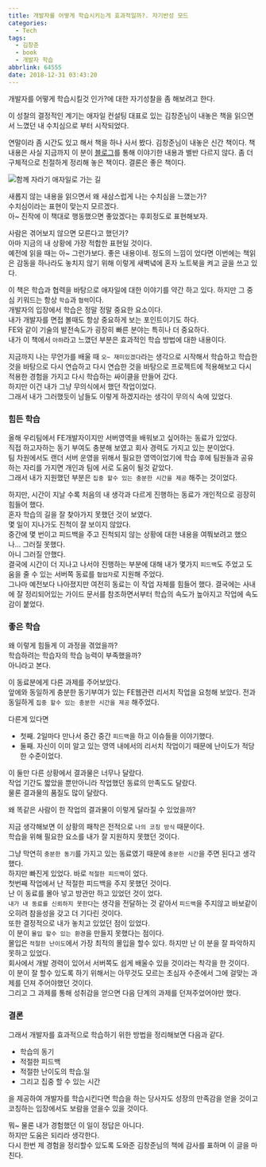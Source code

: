```yaml
---
title: 개발자를 어떻게 학습시키는게 효과적일까?. 자기반성 모드
categories:
  - Tech
tags:
  - 김창준
  - book
  - 개발자 학습
abbrlink: 64555
date: 2018-12-31 03:43:20
---
```


개발자를 어떻게 학습시킬것 인가?에 대한 자기성찰을 좀 해보려고 한다.

이 성찰의 결정적인 계기는
애자일 컨설팅 대표로 있는 김창준님이 내놓은 책을 읽으면서 느꼈던 내 수치심으로 부터 시작되었다.

연말이라 좀 시간도 있고 해서 책을 하나 사서 봤다. 김창준님이 내놓은 신간 책이다.
책 내용은 사실 지금까지 이 분이 [블로그](http://agile.egloos.com/)를 통해 이야기한 내용과 별반 다르지 않다.
좀 더 구체적으로 친절하게 정리해 놓은 책이다. 결론은 좋은 책이다.

![함께 자라기 애자일로 가는 길](book.jpg)

새롭지 않는 내용을 읽으면서 왜 새삼스럽게 나는 수치심을 느꼈는가?  
수치심이라는 표현이 맞는지 모르겠다.  
아~ 진작에 이 책대로 행동했으면 좋았겠다는 후회정도로 표현해보자.

사람은 겪어보지 않으면 모른다고 했던가?  
아마 지금의 내 상황에 가장 적합한 표현일 것이다.  
예전에 읽을 때는 아~ 그런가보다. 좋은 내용이네. 정도의 느낌이 었다면
이번에는 책읽은 감동을 하나라도 놓치지 않기 위해 이렇게 새벽녘에 혼자 노트북을 켜고 글을 쓰고 있다.

이 책은 학습과 협력을 바탕으로 애자일에 대한 이야기를 약간 하고 있다. 하지만 그 중심 키워드는 항상 `학습`과 `협력`이다.  
개발자의 입장에서 학습은 정말 정말 중요한 요소이다.  
내가 개발자를 면접 볼때도 항상 중요하게 보는 포인트이기도 하다.  
FE와 같이 기술의 발전속도가 굉장히 빠른 분야는 특히나 더 중요하다.  
내가 이 책에서 `아하`라고 느꼈던 부분은 효과적인 학습 방법에 대한 내용이다.

지금까지 나는 무언가를 배울 때 `오~ 재미있겠다`라는 생각으로 시작해서 학습하고 학습한 것을 바탕으로 다시 연습하고 다시 연습한 것을 바탕으로 프로젝트에 적용해보고 다시 적용한 경험을 가지고 다시 학습하는 싸이클을 만들어 갔다.  
하지만 이건 내가 그냥 무의식에서 했던 작업이었다.  
그래서 내가 그러했듯이 남들도 이렇게 하겠지라는 생각이 무의식 속에 있었다.

### 힘든 학습

올해 우리팀에서 FE개발자이지만 서버영역을 배워보고 싶어하는 동료가 있었다.  
직접 하고자하는 동기 부여도 충분해 보였고 회사 경력도 가지고 있는 분이었다.  
팀 차원에서도 랜더 서버 운영을 위해서 필요한 영역이었기에 학습 후에 팀원들과 공유하는 자리를 가지면 개인과 팀에 서로 도움이 될것 같았다.  
그래서 내가 지원했던 부분은 `집중 할수 있는 충분한 시간을 제공` 해주는 것이었다.

하지만, 시간이 지날 수록 처음의 내 생각과 다르게 진행하는 동료가 개인적으로 굉장히 힘들어 했다.  
혼자 학습의 길을 잘 찾아가지 못했던 것이 보였다.  
몇 일이 지나가도 진척이 잘 보이지 않았다.  
중간에 몇 번이고 피드백을 주고 진척되지 않는 상황에 대한 내용을 여쭤보려고 했으나... 그러질 못했다.  
아니 그러질 안했다.  
결국에 시간이 더 지나고 나서야 진행하는 부분에 대해 내가 몇가지 `피드백`도 주었고 도움을 줄 수 있는 서버쪽 동료를 `협업자`로 지원해 주었다.  
그나마 예전보다 나아졌지만 여전히 동료는 이 작업 자체를 힘들어 했다.
결국에는 사내에 잘 정리되어있는 가이드 문서를 참조하면서부터 학습의 속도가 높아지고 작업에 속도감이 붙었다.

### 좋은 학습

왜 이렇게 힘들게 이 과정을 겪었을까?  
학습하려는 학습자의 학습 능력이 부족했을까?  
아니라고 본다.

이 동료분에게 다른 과제를 주어보았다.  
앞에와 동일하게 충분한 동기부여가 있는 FE웹관련 리서치 작업을 요청해 보았다.
전과 동일하게 `집중 할수 있는 충분한 시간을 제공` 해주었다.

다른게 있다면

- 첫째. 2일마다 만나서 중간 중간 `피드백`을 하고 이슈들을 이야기했다.
- 둘째. 자신이 이미 알고 있는 영역 내에서의 리서치 작업이기 때문에 난이도가 적당한 수준이었다.

이 둘만 다른 상황에서 결과물은 너무나 달랐다.  
작업 기간도 짧았을 뿐만아니라 작업했던 동료의 만족도도 달랐다.  
물론 결과물의 품질도 많이 달랐다.

왜 똑같은 사람이 한 작업의 결과물이 이렇게 달라질 수 있었을까?

지금 생각해보면 이 상황의 패착은 전적으로 `나의 코칭 방식` 때문이다.  
학습을 위해 필요한 요소를 내가 잘 지원하지 못했던 것이다.

그냥 막연히 `충분한 동기`를 가지고 있는 동료였기 때문에 `충분한 시간`을 주면 된다고 생각했다.  
하지만 빠진게 있었다. 바로 `적절한 피드백`이 었다.  
첫번째 작업에서 난 적절한 피드백을 주지 못했던 것이다.  
난 이 동료를 몰아 넣고 방관만 하고 있었던 것이 었다.  
`내가 내 동료를 신뢰하지 못한다`는 생각을 전달하는 것 같아서 `피드백`을 주지않고 바보같이 오히려 참을성을 갖고 더 기다린 것이다.  
또한 결정적으로 내가 놓치고 있었던 점이 있었다.  
이 분이 `몰입 할수 있는 환경`을 만들지 못했다는 점이다.  
몰입은 `적절한 난이도`에서 가장 최적의 몰입을 할수 있다. 하지만 난 이 분을 잘 파악하지 못하고 있었다.  
회사에서 개발 경력이 있어서 서버쪽도 쉽게 배울수 있을 것이라는 착각을 한 것이다.  
이 분이 잘 할수 있도록 하기 위해서는 아무것도 모르는 초심자 수준에서 그에 걸맞는 과제를 던져 주어야했던 것이다.  
그리고 그 과제를 통해 성취감을 얻으면 다음 단계의 과제를 던져주었어야만 했다.

### 결론

그래서 개발자를 효과적으로 학습하기 위한 방법을 정리해보면 다음과 같다.

- 학습의 동기
- 적절한 피드백
- 적절한 난이도의 학습.일
- 그리고 집중 할 수 있는 시간

을 제공하여 개발자를 학습시킨다면 학습을 하는 당사자도 성장의 만족감을 얻을 것이고  
코칭하는 입장에서도 보람을 얻을수 있을 것이다.

뭐~ 물론 내가 경험했던 이 일이 정답은 아니다.  
하지만 도움은 되리라 생각한다.  
다시 한번 제 경험을 정리할수 있도록 도와준 김창준님의 책에 감사를 표하며 이 글을 마친다.
